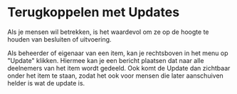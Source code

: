 # Terugkoppelen met Updates

Als je mensen wil betrekken, is het waardevol om ze op de hoogte te houden van besluiten of uitvoering.

Als beheerder of eigenaar van een item, kan je rechtsboven in het menu op "Update" klikken. Hiermee kan je een bericht plaatsen dat naar alle deelnemers van het item wordt gedeeld. Ook komt de Update dan zichtbaar onder het item te staan, zodat het ook voor mensen die later aanschuiven helder is wat de update is.
